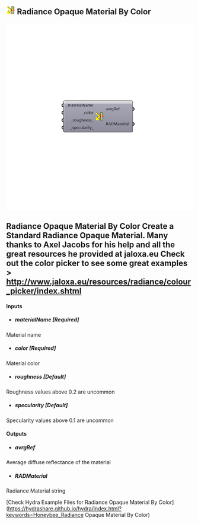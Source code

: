 ## ![](../../images/icons/Radiance_Opaque_Material_By_Color.png) Radiance Opaque Material By Color

![](../../images/components/Radiance_Opaque_Material_By_Color.png)

Radiance Opaque Material By Color
 Create a Standard Radiance Opaque Material. Many thanks to Axel Jacobs for his help and all the great resources he provided at jaloxa.eu
 Check out the color picker to see some great examples > http://www.jaloxa.eu/resources/radiance/colour_picker/index.shtml
 -
 

#### Inputs
* ##### materialName [Required]
Material name
* ##### color [Required]
Material color
* ##### roughness [Default]
Roughness values above 0.2 are uncommon
* ##### specularity [Default]
Specularity values above 0.1 are uncommon

#### Outputs
* ##### avrgRef
Average diffuse reflectance of the material
* ##### RADMaterial
Radiance Material string


[Check Hydra Example Files for Radiance Opaque Material By Color](https://hydrashare.github.io/hydra/index.html?keywords=Honeybee_Radiance Opaque Material By Color)